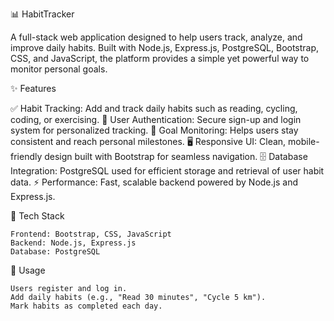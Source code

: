 📊 HabitTracker

A full-stack web application designed to help users track, analyze, and improve daily habits.
Built with Node.js, Express.js, PostgreSQL, Bootstrap, CSS, and JavaScript, the platform provides a simple yet powerful way to monitor personal goals.

✨ Features

✅ Habit Tracking: Add and track daily habits such as reading, cycling, coding, or exercising.
🔑 User Authentication: Secure sign-up and login system for personalized tracking.
🎯 Goal Monitoring: Helps users stay consistent and reach personal milestones.
🖥️ Responsive UI: Clean, mobile-friendly design built with Bootstrap for seamless navigation.
🗄️ Database Integration: PostgreSQL used for efficient storage and retrieval of user habit data.
⚡ Performance: Fast, scalable backend powered by Node.js and Express.js.

🚀 Tech Stack

    Frontend: Bootstrap, CSS, JavaScript
    Backend: Node.js, Express.js
    Database: PostgreSQL

📌 Usage

    Users register and log in.
    Add daily habits (e.g., "Read 30 minutes", "Cycle 5 km").
    Mark habits as completed each day.